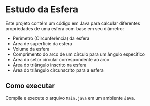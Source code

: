 # Estudo da Esfera  
Este projeto contém um código em Java para calcular diferentes propriedades de uma esfera com base em seu diâmetro:  
- Perímetro (Circunferência) da esfera  
- Área de superfície da esfera  
- Volume da esfera  
- Comprimento do arco de um círculo para um ângulo específico  
- Área do setor circular correspondente ao arco  
- Área do triângulo inscrito na esfera  
- Área do triângulo circunscrito para a esfera  

## Como executar  
Compile e execute o arquivo `Main.java` em um ambiente Java.  
